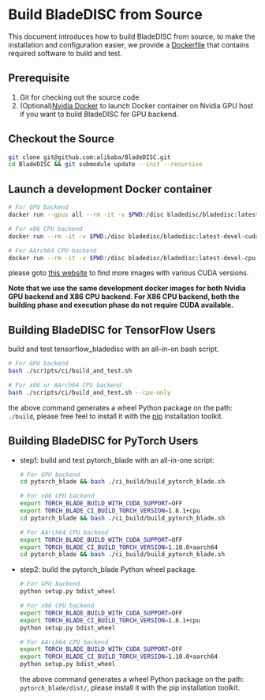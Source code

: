 # Build BladeDISC from Source

This document introduces how to build BladeDISC from source,
to make the installation and configuration easier, we provide a
[Dockerfile](/docker/dev/Dockerfile) that contains required software
to build and test.

## Prerequisite

1. Git for checking out the source code.
1. (Optional)[Nvidia Docker](https://docs.nvidia.com/datacenter/cloud-native/container-toolkit/install-guide.html)
to launch Docker container on Nvidia GPU host if you want to build BladeDISC for GPU backend.

## Checkout the Source

``` bash
git clone git@github.com:alibaba/BladeDISC.git
cd BladeDISC && git submodule update --init --recursive
```

## Launch a development Docker container
``` bash
# For GPU backend
docker run --gpus all --rm -it -v $PWD:/disc bladedisc/bladedisc:latest-devel-cuda11.0 bash

# For x86 CPU backend
docker run --rm -it -v $PWD:/disc bladedisc/bladedisc:latest-devel-cuda11.0 bash

# For AArch64 CPU backend
docker run --rm -it -v $PWD:/disc bladedisc/bladedisc:latest-devel-cpu-aarch64 bash
```

please goto [this website](https://hub.docker.com/r/bladedisc/bladedisc/tags?page=1&name=devel) to find more images with various CUDA versions.

**Note that we use the same development docker images for both Nvidia GPU backend and X86 CPU backend. For X86 CPU backend, both the building phase and execution phase do not require CUDA available.**

## Building BladeDISC for TensorFlow Users

build and test tensorflow_bladedisc with an all-in-on bash script.

``` bash
# For GPU backend
bash ./scripts/ci/build_and_test.sh

# For x86 or AArch64 CPU backend
bash ./scripts/ci/build_and_test.sh --cpu-only
```

the above command generates a wheel Python package on the path: `./build`,
please free feel to install it with the [pip](https://pip.pypa.io/en/stable/installation/)
installation toolkit.

## Building BladeDISC for PyTorch Users

- step1: build and test pytorch_blade with an all-in-one script:

    ``` bash
    # For GPU backend
    cd pytorch_blade && bash ./ci_build/build_pytorch_blade.sh

    # For x86 CPU backend
    export TORCH_BLADE_BUILD_WITH_CUDA_SUPPORT=OFF
    export TORCH_BLADE_CI_BUILD_TORCH_VERSION=1.8.1+cpu
    cd pytorch_blade && bash ./ci_build/build_pytorch_blade.sh

    # For AArch64 CPU backend
    export TORCH_BLADE_BUILD_WITH_CUDA_SUPPORT=OFF
    export TORCH_BLADE_CI_BUILD_TORCH_VERSION=1.10.0+aarch64
    cd pytorch_blade && bash ./ci_build/build_pytorch_blade.sh
    ```

- step2: build the pytorch_blade Python wheel package.

    ``` bash
    # For GPU backend
    python setup.py bdist_wheel

    # For x86 CPU backend
    export TORCH_BLADE_BUILD_WITH_CUDA_SUPPORT=OFF
    export TORCH_BLADE_CI_BUILD_TORCH_VERSION=1.8.1+cpu
    python setup.py bdist_wheel

    # For AArch64 CPU backend
    export TORCH_BLADE_BUILD_WITH_CUDA_SUPPORT=OFF
    export TORCH_BLADE_CI_BUILD_TORCH_VERSION=1.10.0+aarch64
    python setup.py bdist_wheel
    ```

    the above command generates a wheel Python package on the path: `pytorch_blade/dist/`,
    please install it with the pip installation toolkit.
